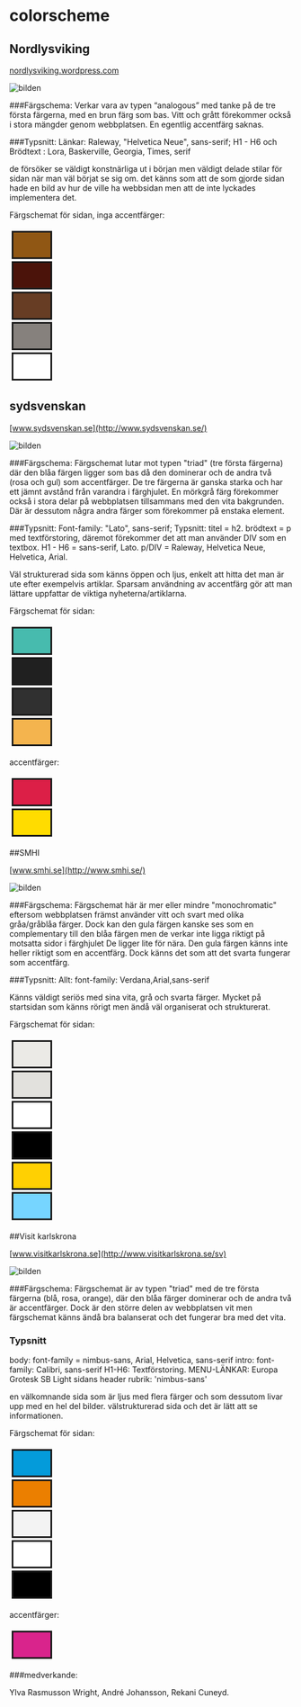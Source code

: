 colorscheme
===============




## Nordlysviking
[nordlysviking.wordpress.com](https://nordlysviking.wordpress.com/)


![bilden](img/nordlysviking.png)

###Färgschema:
Verkar vara av typen “analogous” med tanke på de tre första färgerna, med en brun färg som bas. Vitt och grått förekommer också i stora mängder genom webbplatsen. En
egentlig accentfärg saknas.


###Typsnitt:
Länkar: Raleway, "Helvetica Neue", sans-serif;
H1 - H6 och Brödtext : Lora, Baskerville, Georgia, Times, serif


de försöker se väldigt konstnärliga ut i början men väldigt delade stilar för sidan när man väl börjat se sig om.
det känns som att de som gjorde sidan hade en bild av hur de ville ha webbsidan men att de inte lyckades implementera det.


<dl>
<table style="border-spacing: 4px; border-collapse: separate">
<p> Färgschemat för sidan, inga accentfärger:</p>
<tr><td style="height: 50px; width:50px; background-color: #905714; border-style: solid;"></tr>
<tr><td style="height: 50px; width:50px; background-color: #4B130A; border-style: solid;"</tr>
<tr><td style="height: 50px; width:50px; background-color: #673D24; border-style: solid;"></tr>
<tr><td style="height: 50px; width:50px; background-color: #86817D; border-style: solid;"></tr>
<tr><td style="height: 50px; width:50px; background-color: #ffffff; border-style: solid;"></tr>
</table>
</dl>


## sydsvenskan
[www.sydsvenskan.se](http://www.sydsvenskan.se/)

![bilden](img/sydsvenskan.png)


###Färgschema:
Färgschemat lutar mot typen "triad" (tre första färgerna) där den blåa färgen
ligger som bas då den dominerar och de andra två (rosa och gul) som accentfärger.
De tre färgerna är ganska starka och har ett jämnt avstånd från varandra i färghjulet.
En mörkgrå färg förekommer också i stora delar på webbplatsen tillsammans med
den vita bakgrunden. Där är dessutom några andra färger som förekommer på
enstaka element.


###Typsnitt:
Font-family: "Lato", sans-serif;
Typsnitt: titel = h2. brödtext = p med textförstoring, däremot förekommer det att man använder DIV som en textbox.
H1 - H6 = sans-serif, Lato.
p/DIV = Raleway, Helvetica Neue, Helvetica, Arial.


Väl strukturerad sida som känns öppen och ljus, enkelt att hitta det man är ute efter exempelvis artiklar.
Sparsam användning av accentfärg gör att man lättare uppfattar de viktiga nyheterna/artiklarna.




<dl>
<table style="border-spacing: 4px; border-collapse: separate">
<p> Färgschemat för sidan:</p>
<tr><td style="height: 50px; width:50px; background-color: #47BBAE; border-style: solid;"</tr>
<tr><td style="height: 50px; width:50px; background-color: #202020; border-style: solid;"></tr>
<tr><td style="height: 50px; width:50px; background-color: #303030; border-style: solid;"></tr>
<tr><td style="height: 50px; width:50px; background-color: #F4B44E; border-style: solid;"></tr>
</table>

<table style="border-spacing: 4px; border-collapse: separate">
<p> accentfärger:</p>
<tr><td style="height: 50px; width:50px; background-color: #DC1F47; border-style: solid;"></tr>
<tr><td style="height: 50px; width:50px; background-color: #FFDC00; border-style: solid;"></tr>
</table>
</dl>




##SMHI

[www.smhi.se](http://www.smhi.se/)

![bilden](img/smhi.png)

###Färgschema:
Färgschemat här är mer eller mindre "monochromatic" eftersom webbplatsen främst använder vitt och svart med olika gråa/gråblåa färger. Dock kan den gula färgen
kanske ses som en complementary till den blåa färgen men de verkar inte ligga
riktigt på motsatta sidor i färghjulet De ligger lite för nära. Den gula färgen
känns inte heller riktigt som en accentfärg. Dock känns det som att det svarta fungerar som
accentfärg.


###Typsnitt:
Allt: font-family: Verdana,Arial,sans-serif


Känns väldigt seriös med sina vita, grå och svarta färger. Mycket på startsidan som känns rörigt men ändå väl organiserat och strukturerat.


<dl>
<table style="border-spacing: 4px; border-collapse: separate">
<p> Färgschemat för sidan:</p>
<tr><td style="height: 50px; width:50px; background-color: #EBEAE6; border-style: solid;"</tr>
<tr><td style="height: 50px; width:50px; background-color: #E2E1DD; border-style: solid;"></tr>
<tr><td style="height: 50px; width:50px; background-color: #FFFFFF; border-style: solid;"></tr>
<tr><td style="height: 50px; width:50px; background-color: #000000; border-style: solid;"></tr>
<tr><td style="height: 50px; width:50px; background-color: #FFD002; border-style: solid;"></tr>
<tr><td style="height: 50px; width:50px; background-color: #76D5FF; border-style: solid;"></tr>
</table>
</dl>



##Visit karlskrona

[www.visitkarlskrona.se](http://www.visitkarlskrona.se/sv)


![bilden](img/visitkarlskrona.png)



###Färgschema:
Färgschemat är av typen "triad" med de tre första färgerna (blå, rosa, orange), där den blåa färger dominerar och de andra två är accentfärger. Dock är den större
delen av webbplatsen vit men färgschemat känns ändå bra balanserat och det
fungerar bra med det vita.


### Typsnitt
body: font-family = nimbus-sans, Arial, Helvetica, sans-serif
intro: font-family: Calibri, sans-serif
H1-H6: Textförstoring. MENU-LÄNKAR: Europa Grotesk SB Light
sidans header rubrik: 'nimbus-sans'


en välkomnande sida som är ljus med flera färger och som dessutom livar upp med en hel del bilder.
välstrukturerad sida och det är lätt att se informationen.



<dl>
<table style="border-spacing: 4px; border-collapse: separate">
<p> Färgschemat för sidan:</p>
<tr><td style="height: 50px; width:50px; background-color: #049BDA; border-style: solid;"</tr>
<tr><td style="height: 50px; width:50px; background-color: #EB7F00; border-style: solid;"></tr>
<tr><td style="height: 50px; width:50px; background-color: #F3F3F3; border-style: solid;"></tr>
<tr><td style="height: 50px; width:50px; background-color: #FFFFFF; border-style: solid;"></tr>
<tr><td style="height: 50px; width:50px; background-color: #000000; border-style: solid;"></tr>
</table>

<table style="border-spacing: 4px; border-collapse: separate">
<p> accentfärger:</p>
<tr><td style="height: 50px; width:50px; background-color: #D9248C; border-style: solid;"></tr>
</table>
</dl>



###medverkande:


Ylva Rasmusson Wright, André Johansson, Rekani Cuneyd.
